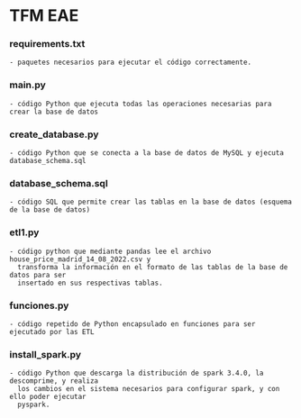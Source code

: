 # TFM EAE

### requirements.txt 
    - paquetes necesarios para ejecutar el código correctamente.

### main.py 
    - código Python que ejecuta todas las operaciones necesarias para crear la base de datos

### create_database.py 
    - código Python que se conecta a la base de datos de MySQL y ejecuta database_schema.sql

### database_schema.sql
    - código SQL que permite crear las tablas en la base de datos (esquema de la base de datos)

### etl1.py
    - código python que mediante pandas lee el archivo house_price_madrid_14_08_2022.csv y 
      transforma la información en el formato de las tablas de la base de datos para ser
      insertado en sus respectivas tablas.

### funciones.py
    - código repetido de Python encapsulado en funciones para ser ejecutado por las ETL
      
### install_spark.py
    - código Python que descarga la distribución de spark 3.4.0, la descomprime, y realiza
      los cambios en el sistema necesarios para configurar spark, y con ello poder ejecutar
      pyspark.
